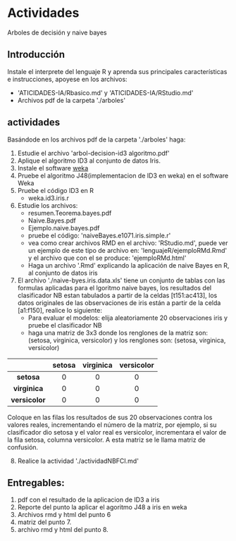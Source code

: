 # Actividades

Arboles de decisión y naive bayes

## Introducción

Instale el interprete del lenguaje R y aprenda sus principales características e instrucciones, apoyese en los archivos:

* 'ATICIDADES-IA/Rbasico.md' y 'ATICIDADES-IA/RStudio.md'
* Archivos pdf de la carpeta './arboles'

## actividades

Basándode en los archivos pdf de la carpeta './arboles' haga:

1. Estudie el archivo 'arbol-decision-id3 algoritmo.pdf'
2. Aplique el algoritmo ID3 al conjunto de datos Iris.
3. Instale el software [weka](https://waikato.github.io/weka-wiki/downloading_weka/)
4. Pruebe el algoritmo J48(implementacion de ID3 en weka) en el software Weka
5. Pruebe el código ID3 en R
    * weka.id3.iris.r
6. Estudie los archivos:
    * resumen.Teorema.bayes.pdf
    * Naive.Bayes.pdf
    * Ejemplo.naive.bayes.pdf
    * pruebe el código: 'naiveBayes.e1071.iris.simple.r'
    * vea como crear archivos RMD en el archivo: 'RStudio.md', puede ver un ejemplo de este tipo de archivo en: 'lenguajeR/ejemploRMd.Rmd' y el archivo que con el se produce: 'ejemploRMd.html'
    * Haga un archivo '.Rmd' explicando la aplicación de naive Bayes en R, al conjunto de datos iris
7. El archivo './naive-byes.iris.data.xls' tiene un conjunto de tablas con las formulas aplicadas para el lgoritmo naive bayes, los resultados del clasificador NB estan tabulados a partir de la celdas [t151:ac413], los datos originales de las observaciones de iris están a partir de la celda [a1:f150], realice lo siguiente:
    * Para evaluar el modelos: elija aleatoriamente 20 observaciones iris y pruebe el clasificador NB
    * haga una matriz de 3x3 donde los renglones de la matriz son: (setosa, virginica, versicolor) y los renglones son: (setosa, virginica, versicolor)

|               | setosa  | virginica | versicolor |
|:-------------:|:-------:|:---------:|:----------:|
| **setosa**    |    0    |   0       |      0     |
| **virginica** |    0    |   0       |      0     |
| **versicolor**|    0    |   0       |      0     |

Coloque en las filas los resultados de sus 20 observaciones contra los valores reales, incrementando el número de la matriz, por ejemplo, si su clasificador dio setosa y el valor real es versicolor, incrementara el valor de la fila setosa, columna versicolor. A esta matriz se le llama matriz de confusión.

8. Realice la actividad './actividadNBFCI.md'

## Entregables:

1. pdf con el resultado de la aplicacion de ID3 a iris
2. Reporte del punto la aplicar el agoritmo J48 a iris en weka
3. Archivos rmd y html del punto 6
4. matriz del punto 7.
5. archivo rmd y html del punto 8.

